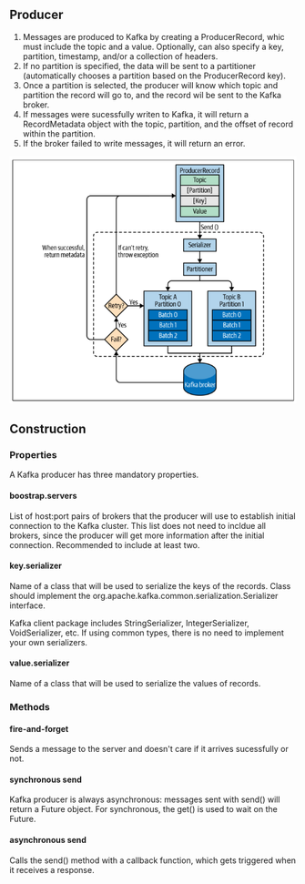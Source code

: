 ## Producer

1. Messages are produced to Kafka by creating a ProducerRecord, whic must include the topic and a value. Optionally, can also specify a key, partition, timestamp, and/or a collection of headers.
2. If no partition is specified, the data will be sent to a partitioner (automatically chooses a partition based on the ProducerRecord key).
3. Once a partition is selected, the producer will know which topic and partition the record will go to, and the record wil be sent to the Kafka broker.
4. If messages were sucessfully writen to Kafka, it will return a RecordMetadata object with the topic, partition, and the offset of record within the partition.
5. If the broker failed to write messages, it will return an error.

<img src="../assets/producer.png">

## Construction

### Properties

A Kafka producer has three mandatory properties.

#### boostrap.servers

List of host:port pairs of brokers that the producer will use to establish initial connection to the Kafka cluster. This list does not need to incldue all brokers, since the producer will get more information after the initial connection. Recommended to include at least two.

#### key.serializer

Name of a class that will be used to serialize the keys of the records. Class should implement the org.apache.kafka.common.serialization.Serializer interface.

Kafka client package includes StringSerializer, IntegerSerializer, VoidSerializer, etc. If using common types, there is no need to implement your own serializers.

#### value.serializer

Name of a class that will be used to serialize the values of records.

### Methods

#### fire-and-forget

Sends a message to the server and doesn't care if it arrives sucessfully or not.

#### synchronous send

Kafka producer is always asynchronous: messages sent with send() will return a Future object. For synchronous, the get() is used to wait on the Future.

#### asynchronous send

Calls the send() method with a callback function, which gets triggered when it receives a response.
